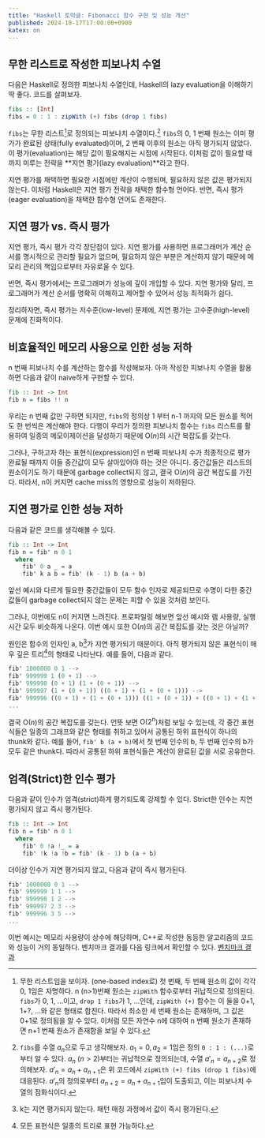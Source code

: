 ```yaml
---
title: "Haskell 토막글: Fibonacci 함수 구현 및 성능 개선"
published: 2024-10-17T17:00:00+0900
katex: on
---
```


## 무한 리스트로 작성한 피보나치 수열

다음은 Haskell로 정의한 피보나치 수열인데, Haskell의 lazy evaluation을 이해하기
딱 좋다. 코드를 살펴보자.

```haskell
fibs :: [Int]
fibs = 0 : 1 : zipWith (+) fibs (drop 1 fibs)
```

`fibs`는 무한 리스트[^1]로 정의되는 피보나치 수열이다.[^2] `fibs`의 0, 1 번째
원소는 이미 평가가 완료된 상태(fully evaluated)이며, 2 번째 이후의 원소는 아직
평가되지 않았다. 이 평가(evaluation)는 해당 값이 필요해지는 시점에 시작된다.
이처럼 값이 필요할 때까지 미루는 전략을 **지연 평가(lazy evaluation)**라고
한다.

지연 평가를 채택하면 필요한 시점에만 계산이 수행되며, 필요하지 않은 값은
평가되지 않는다. 이처럼 Haskell은 지연 평가 전략을 채택한 함수형 언어다. 반면,
즉시 평가(eager evaluation)을 채택한 함수형 언어도 존재한다.

[^1]: 무한 리스트임을 보이자. (one-based index로) 첫 번째, 두 번째 원소의 값이
    각각 0, 1임은 자명하다. n (n>1)번째 원소는 `zipWith` 함수로부터 귀납적으로
정의된다. `fibs`가 0, 1, ...이고, `drop 1 fibs`가 1, ...인데, `zipWith (+)`
함수는 이 둘을 0+1, 1+?, ...와 같은 형태로 합친다. 따라서 최소한 세 번째 원소는
존재하며, 그 값은 0+1로 정의됨을 알 수 있다. 이처럼 모든 자연수 n에 대하여 n
번째 원소가 존재하면 n+1 번째 원소가 존재함을 보일 수 있다.

[^2]: `fibs`를 수열 $a_n$으로 두고 생각해보자. $a_1 = 0, a_2 = 1$임은 정의 `0 :
    1 : (...)`로부터 알 수 있다. $a_n\:(n>2)$부터는 귀납적으로 정의되는데, 수열
$a'_n = a_{n+2}$로 정의해보자. $a'_n = a_n + a_{n+1}$은 위 코드에서 `zipWith
(+) fibs (drop 1 fibs)`에 대응된다. $a'_n$의 정의로부터 $a_{n+2} = a_n +
a_{n+1}$임이 도출되고, 이는 피보나치 수열의 점화식이다.

## 지연 평가 vs. 즉시 평가

지연 평가, 즉시 평가 각각 장단점이 있다. 지연 평가를 사용하면 프로그래머가 계산
순서를 명시적으로 관리할 필요가 없으며, 필요하지 않은 부분은 계산하지 않기
때문에 메모리 관리의 책임으로부터 자유로울 수 있다.

반면, 즉시 평가에서는 프로그래머가 성능에 깊이 개입할 수 있다. 지연 평가와
달리, 프로그래머가 계산 순서를 명확히 이해하고 제어할 수 있어서 성능 최적화가
쉽다.

정리하자면, 즉시 평가는 저수준(low-level) 문제에, 지연 평가는
고수준(high-level) 문제에 친화적이다.

## 비효율적인 메모리 사용으로 인한 성능 저하

n 번째 피보나치 수를 계산하는 함수를 작성해보자. 아까 작성한 피보나치 수열을
활용하면 다음과 같이 naive하게 구현할 수 있다.

```haskell
fib :: Int -> Int
fib n = fibs !! n
```

우리는 n 번째 값만 구하면 되지만, `fibs`의 정의상 1 부터 n-1 까지의 모든 원소를
적어도 한 번씩은 계산해야 한다. 다행이 우리가 정의한 피보나치 함수는 `fibs`
리스트를 활용하여 일종의 메모이제이션을 달성하기 때문에 $\text{O}(n)$의 시간
복잡도를 갖는다.

그러나, 구하고자 하는 표현식(expression)인 n 번째 피보나치 수가 최종적으로 평가
완료될 때까지 이들 중간값이 모두 살아있어야 하는 것은 아니다. 중간값들은
리스트의 원소이기도 하기 때문에 garbage collect되지 않고, 결국 $\text{O}(n)$의
공간 복잡도를 가진다. 따라서, n이 커지면 cache miss의 영향으로 성능이 저하된다.

## 지연 평가로 인한 성능 저하

다음과 같은 코드를 생각해볼 수 있다.

```haskell
fib :: Int -> Int
fib n = fib' n 0 1
  where
    fib' 0 a _ = a
    fib' k a b = fib' (k - 1) b (a + b)
```

앞선 예시와 다르게 필요한 중간값들이 모두 함수 인자로 제공되므로 수명이 다한
중간값들이 garbage collect되지 않는 문제는 피할 수 있을 것처럼 보인다.

그러나, 이번에도 n이 커지면 느려진다. 프로파일링 해보면 앞선 예시와 램 사용량,
실행시간 모두 비슷하게 나온다. 이번 예시 또한 $\text{O}(n)$의 공간 복잡도를
갖는 것은 아닐까?

원인은 함수의 인자인 a, b[^3]가 지연 평가되기 때문이다. 아직 평가되지 않은
표현식이 매우 깊은 트리[^4]의 형태로 나타난다. 예를 들어, 다음과 같다.

```haskell
fib' 1000000 0 1 -->
fib' 999999 1 (0 + 1) -->
fib' 999998 (0 + 1) (1 + (0 + 1)) -->
fib' 999997 (1 + (0 + 1)) ((0 + 1) + (1 + (0 + 1))) -->
fib' 999996 ((0 + 1) + (1 + (0 + 1))) ((1 + (0 + 1)) + ((0 + 1) + (1 + (0 + 1)))) -->
...
```

결국 $\text{O}(n)$의 공간 복잡도를 갖는다. 언뜻 보면 $\text{O}(2^n)$처럼 보일
수 있는데, 각 중간 표현식들은 일종의 그래프와 같은 형태를 취하고 있어서 공통된
하위 표현식이 하나의 thunk와 같다. 예를 들어, `fib' b (a + b)`에서 첫 번째
인수의 b, 두 번째 인수의 b가 모두 같은 thunk다. 따라서 공통된 하위 표현식들은
계산이 완료된 값을 서로 공유한다.

[^3]: k는 지연 평가되지 않는다. 패턴 매칭 과정에서 값이 즉시 평가된다.

[^4]: 모든 표현식은 일종의 트리로 표현 가능하다.

## 엄격(Strict)한 인수 평가

다음과 같이 인수가 엄격(strict)하게 평가되도록 강제할 수 있다. Strict한 인수는
지연 평가되지 않고 즉시 평가된다.

```haskell
fib :: Int -> Int
fib n = fib' n 0 1
  where
    fib' 0 !a !_ = a
    fib' !k !a !b = fib' (k - 1) b (a + b)
```

더이상 인수가 지연 평가되지 않고, 다음과 같이 즉시 평가된다.

```haskell
fib' 1000000 0 1 -->
fib' 999999 1 1 -->
fib' 999998 1 2 -->
fib' 999997 2 3 -->
fib' 999996 3 5 -->
...
```

이번 예시는 메모리 사용량이 상수에 해당하며, C++로 작성한 동등한 알고리즘의
코드와 성능이 거의 동일하다. 벤치마크 결과를 다음 링크에서 확인할 수 있다.
[벤치마크 결과](https://github.com/kimminss0/haskell-playground/tree/main/fibonacci/benchmark)
